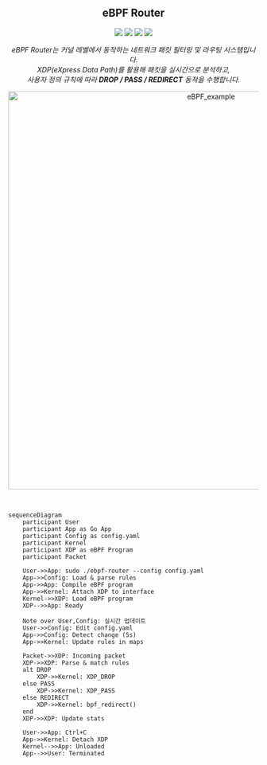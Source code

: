 <h2 align="center">eBPF Router</h2>

<p align="center">
  <img src="https://img.shields.io/badge/Go-00ADD8?style=for-the-badge&logo=go&logoColor=white" />
  <img src="https://img.shields.io/badge/eBPF-000000?style=for-the-badge&logoColor=white" />
  <img src="https://img.shields.io/badge/Clang-262D3A?style=for-the-badge&logo=llvm&logoColor=white" />
  <img src="https://img.shields.io/badge/Linux-FCC624?style=for-the-badge&logo=linux&logoColor=black" />
</p>

<p align="center">
  <em>
    eBPF Router는 커널 레벨에서 동작하는 네트워크 패킷 필터링 및 라우팅 시스템입니다.<br>
    XDP(eXpress Data Path)를 활용해 패킷을 실시간으로 분석하고,<br>
    사용자 정의 규칙에 따라 <b>DROP / PASS / REDIRECT</b> 동작을 수행합니다.
  </em>
</p>

<p align="center">
  <img src="https://github.com/user-attachments/assets/89dedf6c-fd87-40cc-af8e-2d4b5c9e28d0" alt="eBPF_example" width="800" />
</p>

<br>

```mermaid
sequenceDiagram
    participant User
    participant App as Go App
    participant Config as config.yaml
    participant Kernel
    participant XDP as eBPF Program
    participant Packet

    User->>App: sudo ./ebpf-router --config config.yaml
    App->>Config: Load & parse rules
    App->>App: Compile eBPF program
    App->>Kernel: Attach XDP to interface
    Kernel->>XDP: Load eBPF program
    XDP-->>App: Ready

    Note over User,Config: 실시간 업데이트
    User->>Config: Edit config.yaml
    App->>Config: Detect change (5s)
    App->>Kernel: Update rules in maps

    Packet->>XDP: Incoming packet
    XDP->>XDP: Parse & match rules
    alt DROP
        XDP->>Kernel: XDP_DROP
    else PASS  
        XDP->>Kernel: XDP_PASS
    else REDIRECT
        XDP->>Kernel: bpf_redirect()
    end
    XDP->>XDP: Update stats

    User->>App: Ctrl+C
    App->>Kernel: Detach XDP
    Kernel-->>App: Unloaded
    App-->>User: Terminated
```
